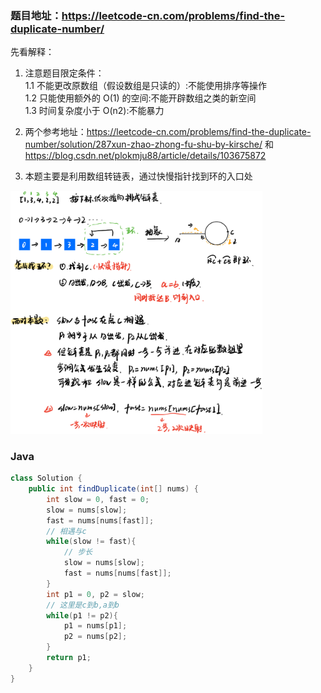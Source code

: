 ### 题目地址：https://leetcode-cn.com/problems/find-the-duplicate-number/

先看解释：
1. 注意题目限定条件：<br>
    1.1 不能更改原数组（假设数组是只读的）:不能使用排序等操作<br>
    1.2 只能使用额外的 O(1) 的空间:不能开辟数组之类的新空间<br>
    1.3 时间复杂度小于 O(n2):不能暴力
    
2. 两个参考地址：https://leetcode-cn.com/problems/find-the-duplicate-number/solution/287xun-zhao-zhong-fu-shu-by-kirsche/  和   https://blog.csdn.net/plokmju88/article/details/103675872
3. 本题主要是利用数组转链表，通过快慢指针找到环的入口处
<img src="1593053280.622183.jpg?raw=true" width="80%" height="80%">

### Java
``` java
class Solution {
    public int findDuplicate(int[] nums) {
        int slow = 0, fast = 0;
        slow = nums[slow];
        fast = nums[nums[fast]];
        // 相遇与c
        while(slow != fast){
            // 步长
            slow = nums[slow];
            fast = nums[nums[fast]];
        }
        int p1 = 0, p2 = slow;
        // 这里是c到b,a到b
        while(p1 != p2){
            p1 = nums[p1];
            p2 = nums[p2];
        }
        return p1;
    }
}
```
